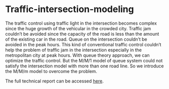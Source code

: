 # Traffic-intersection-modeling
The traffic control using traffic light in the intersection becomes complex since the huge growth of the vehicular in the crowded city. Traffic jam couldn’t be avoided since the capacity of the road is less than the amount of the existing car in the road. Queue on the intersection couldn’t be avoided in the peak hours. This kind of conventional traffic control couldn’t help the problem of traffic jam in the intersection especially in the metropolitan city at peak hours. With queue theory approach, we can optimize the traffic control. But the M/M/1 model of queue system could not satisfy the intersection model with more than one road line. So we introduce the M/M/m model to overcome the problem.

The full technical report can be accessed [here](.//final%20report%20irvanda.pdf).
